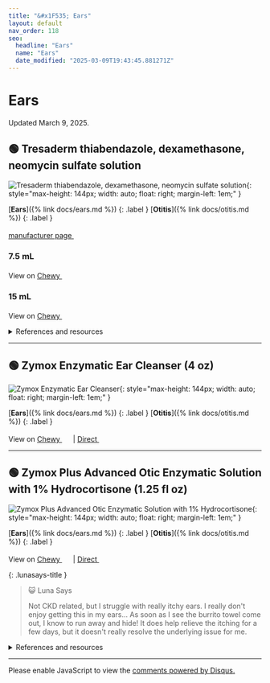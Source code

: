```yaml
---
title: "&#x1F535; Ears"
layout: default
nav_order: 118
seo:
  headline: "Ears"
  name: "Ears"
  date_modified: "2025-03-09T19:43:45.881271Z"
---
```


# Ears

Updated March 9, 2025.



## &#x1F7E2; Tresaderm thiabendazole, dexamethasone, neomycin sulfate solution

![Tresaderm thiabendazole, dexamethasone, neomycin sulfate solution](https://bi-animalhealth.com/pets/sites/default/files/styles/2400x900_scale/public/2021-09/Tresaderm-Hero.jpg){: style="max-height: 144px; width: auto; float: right; margin-left: 1em;" }

[**Ears**]({% link docs/ears.md %})
{: .label }
[**Otitis**]({% link docs/otitis.md %})
{: .label }

 <a href="https://bi-animalhealth.com/pets/canine/products/therapeutics/tresaderm" class="external" target="_blank">manufacturer page&nbsp;<svg width="18" height="18" viewBox="0 0 24 24"><use xlink:href="#svg-external-link"></use></svg></a>

### 7.5 mL

View on <a href="https://www.chewy.com/dp/173260" class="external" target="_blank">Chewy&nbsp;<svg width="18" height="18" viewBox="0 0 24 24"><use xlink:href="#svg-external-link"></use></svg></a>

### 15 mL

View on <a href="https://www.chewy.com/dp/173261" class="external" target="_blank">Chewy&nbsp;<svg width="18" height="18" viewBox="0 0 24 24"><use xlink:href="#svg-external-link"></use></svg></a>

<details markdown="block">
<summary>References and resources</summary>

1.  Haar GT. The Importance of Ototoxicity. World Small Animal Veterinary Association World Congress Proceedings, 2003. <a href="https://www.vin.com/doc/?id=3850132" class="external" target="_blank">https://www.vin.com/doc/?id=3850132&nbsp;<svg width="18" height="18" viewBox="0 0 24 24"><use xlink:href="#svg-external-link"></use></svg></a>
1.  HAWKINS JE Jr, LURIE MH. The ototoxicity of dihydrostreptomycin and neomycin in the cat. Ann Otol Rhinol Laryngol. 1953 Dec;62(4):1128-48. doi:<a href="https://doi.org/10.1177/000348945306200415" class="external" target="_blank">10.1177/000348945306200415&nbsp;<svg width="18" height="18" viewBox="0 0 24 24"><use xlink:href="#svg-external-link"></use></svg></a>
1.  Johnson CA. Hearing loss following the application of topical neomycin. J Burn Care Rehabil. 1988 Mar-Apr;9(2):162-4. doi:<a href="https://doi.org/10.1097/00004630-198803000-00007" class="external" target="_blank">10.1097/00004630-198803000-00007&nbsp;<svg width="18" height="18" viewBox="0 0 24 24"><use xlink:href="#svg-external-link"></use></svg></a>
1.  Kelly DR, Nilo ER, Berggren RB. Brief recording: deafness after topical neomycin wound irrigation. N Engl J Med. 1969 Jun 12;280(24):1338-9. doi:<a href="https://doi.org/10.1056/NEJM196906122802408" class="external" target="_blank">10.1056/NEJM196906122802408&nbsp;<svg width="18" height="18" viewBox="0 0 24 24"><use xlink:href="#svg-external-link"></use></svg></a>
1.  Langman AW. Neomycin ototoxicity. Otolaryngol Head Neck Surg. 1994 Apr;110(4):441-4. doi:<a href="https://doi.org/10.1177/019459989411000416" class="external" target="_blank">10.1177/019459989411000416&nbsp;<svg width="18" height="18" viewBox="0 0 24 24"><use xlink:href="#svg-external-link"></use></svg></a>
1.  Leake PA, Hradek GT. Cochlear pathology of long term neomycin induced deafness in cats. Hear Res. 1988 Apr;33(1):11-33. doi:<a href="https://doi.org/10.1016/0378-5955(88)90018-4" class="external" target="_blank">10.1016/0378-5955(88)90018-4&nbsp;<svg width="18" height="18" viewBox="0 0 24 24"><use xlink:href="#svg-external-link"></use></svg></a>
1.  Melissa A. Mercer. Aminoglycosides Use in Animals. Merck Veterinary Manual, 2022. <a href="https://www.merckvetmanual.com/pharmacology/antibacterial-agents/aminoglycosides-use-in-animals" class="external" target="_blank">https://www.merckvetmanual.com/pharmacology/antibacterial-agents/aminoglycosides-use-in-animals&nbsp;<svg width="18" height="18" viewBox="0 0 24 24"><use xlink:href="#svg-external-link"></use></svg></a>
1.  Oishi N, Talaska AE, Schacht J. Ototoxicity in dogs and cats. Vet Clin North Am Small Anim Pract. 2012 Nov;42(6):1259-71. doi:<a href="https://doi.org/10.1016/j.cvsm.2012.08.005" class="external" target="_blank">10.1016/j.cvsm.2012.08.005&nbsp;<svg width="18" height="18" viewBox="0 0 24 24"><use xlink:href="#svg-external-link"></use></svg></a>

</details>

* * *



## &#x1F7E2; Zymox Enzymatic Ear Cleanser (4 oz)

![Zymox Enzymatic Ear Cleanser](https://shop.zymox.com/media/6b/d4/23/1705416514/660f864367a14d3db4cb0c0cb4523952.png){: style="max-height: 144px; width: auto; float: right; margin-left: 1em;" }

[**Ears**]({% link docs/ears.md %})
{: .label }
[**Otitis**]({% link docs/otitis.md %})
{: .label }

View on <a href="https://www.chewy.com/dp/54795" class="external" target="_blank">Chewy&nbsp;<svg width="18" height="18" viewBox="0 0 24 24"><use xlink:href="#svg-external-link"></use></svg></a> &#124; <a href="https://shop.zymox.com/ZYMOX-Enzymatic-Ear-Cleanser-Authentic-Product-Made-in-the-USA-4-oz/RZEC0400" class="external" target="_blank">Direct&nbsp;<svg width="18" height="18" viewBox="0 0 24 24"><use xlink:href="#svg-external-link"></use></svg></a>

* * *



## &#x1F7E2; Zymox Plus Advanced Otic Enzymatic Solution with 1% Hydrocortisone (1.25 fl oz)

![Zymox Plus Advanced Otic Enzymatic Solution with 1% Hydrocortisone](https://shop.zymox.com/media/e7/a5/d1/1705416466/aa33de58fcef4159a8345ada7e3c08a8.png){: style="max-height: 144px; width: auto; float: right; margin-left: 1em;" }

[**Ears**]({% link docs/ears.md %})
{: .label }
[**Otitis**]({% link docs/otitis.md %})
{: .label }

View on <a href="https://www.chewy.com/dp/143331" class="external" target="_blank">Chewy&nbsp;<svg width="18" height="18" viewBox="0 0 24 24"><use xlink:href="#svg-external-link"></use></svg></a> &#124; <a href="https://shop.zymox.com/products/zymox-ear-care/zymox-advanced-formula-otic-plus-with-1-hydrocortisone/" class="external" target="_blank">Direct&nbsp;<svg width="18" height="18" viewBox="0 0 24 24"><use xlink:href="#svg-external-link"></use></svg></a>

{: .lunasays-title }
> &#x1F63A; Luna Says
>
> Not CKD related, but I struggle with really itchy ears. I really don't enjoy getting this in my ears... As soon as I see the burrito towel come out, I know to run away and hide! It does help relieve the itching for a few days, but it doesn't really resolve the underlying issue for me.

<details markdown="block">
<summary>References and resources</summary>

1.  Atwal R, Omar A, Olson M, Butler N, Caberra Y. Antibiofilm Efficacy of Advanced Formula Zymox (R) Otic Plus with 1% Hydrocortisone. Journal of Applied Research in Veterinary Medicine. 2012; 10(4):311-317. <a href="http://www.jarvm.com/articles/Vol10Iss4/index.htm" class="external" target="_blank">http://www.jarvm.com/articles/Vol10Iss4/index.htm&nbsp;<svg width="18" height="18" viewBox="0 0 24 24"><use xlink:href="#svg-external-link"></use></svg></a>
1.  Fujimura M. Effects of an enzyme agent containing mutanase and dextranase for treatment of biofilms in bacteria- and yeast-infected canine otitis externa. Polish Journal of Veterinary Sciences. 2022; 25(3):383-389. doi:<a href="https://doi.org/10.24425/pjvs.2022.142021" class="external" target="_blank">10.24425/pjvs.2022.142021&nbsp;<svg width="18" height="18" viewBox="0 0 24 24"><use xlink:href="#svg-external-link"></use></svg></a>

</details>

* * *

<div id="disqus_thread"></div>
<script>
    var disqus_config = function () {
      this.page.url = '{{ page.url | absolute_url }}';
      this.page.identifier = '{{ page.url | absolute_url }}';
    };
    (function() {
    var d = document, s = d.createElement('script');
    s.src = 'https://ckdcatsupplies.disqus.com/embed.js';
    s.setAttribute('data-timestamp', +new Date());
    (d.head || d.body).appendChild(s);
    })();
</script>
<noscript>Please enable JavaScript to view the <a href="https://disqus.com/?ref_noscript">comments powered by Disqus.</a></noscript>

<!-- Updated 2025-03-09 19:43:45.881271Z -->
